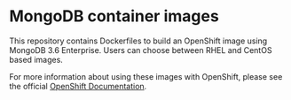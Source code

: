 MongoDB container images
=====================

This repository contains Dockerfiles to build an OpenShift image using MongoDB 3.6 Enterprise.
Users can choose between RHEL and CentOS based images.

For more information about using these images with OpenShift, please see the
official [OpenShift Documentation](https://docs.okd.io/latest/using_images/db_images/mongodb.html).

